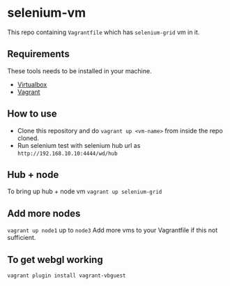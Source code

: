 selenium-vm
===========

This repo containing `Vagrantfile` which has `selenium-grid` vm in it.

## Requirements
These tools needs to be installed in your machine. 
- [Virtualbox](https://www.virtualbox.org)
- [Vagrant](http://www.vagrantup.com/)

## How to use

- Clone this repository and do `vagrant up <vm-name>` from inside the repo cloned.
- Run selenium test with selenium hub url as `http://192.168.10.10:4444/wd/hub`

## Hub + node
To bring up hub + node vm `vagrant up selenium-grid`

## Add more nodes
`vagrant up node1` up to `node3`
Add more vms to your Vagrantfile if this not sufficient.

## To get webgl working
`vagrant plugin install vagrant-vbguest`

